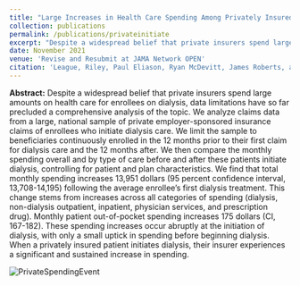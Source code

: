 ```yaml
---
title: "Large Increases in Health Care Spending Among Privately Insured Patients Initiating Dialysis Care"
collection: publications
permalink: /publications/privateinitiate
excerpt: "Despite a widespread belief that private insurers spend large amounts on health care for enrollees on dialysis, data limitations have so far precluded a comprehensive analysis of the topic. We analyze claims data from a large, national sample of private employer-sponsored insurance claims of enrollees who initiate dialysis care. We limit the sample to beneficiaries continuously enrolled in the 12 months prior to their first claim for dialysis care and the 12 months after. We then compare the monthly spending overall and by type of care before and after these patients initiate dialysis, controlling for patient and plan characteristics. We find that total monthly spending increases $13,951 (95% confidence interval [CI], $13,708-$14,195) following the average enrollee’s first dialysis treatment. This change stems from increases across all categories of spending (dialysis, non-dialysis outpatient, inpatient, physician services, and prescription drug). Monthly patient out-of-pocket spending increases $175 (95% CI, $167-$182). These spending increases occur abruptly at the initiation of dialysis, with only a small uptick in spending before beginning dialysis. When a privately insured patient initiates dialysis, their insurer experiences a significant and sustained increase in spending."
date: November 2021
venue: 'Revise and Resubmit at JAMA Network OPEN'
citation: 'League, Riley, Paul Eliason, Ryan McDevitt, James Roberts, and Heather Wong. (2022). &quot;Large Increases in Health Care Spending Among Privately Insured Patients Initiating Dialysis Care&quot; Working Paper.'
---
```


**Abstract:** Despite a widespread belief that private insurers spend large amounts on health care for enrollees on dialysis, data limitations have so far precluded a comprehensive analysis of the topic. We analyze claims data from a large, national sample of private employer-sponsored insurance claims of enrollees who initiate dialysis care. We limit the sample to beneficiaries continuously enrolled in the 12 months prior to their first claim for dialysis care and the 12 months after. We then compare the monthly spending overall and by type of care before and after these patients initiate dialysis, controlling for patient and plan characteristics. We find that total monthly spending increases 13,951 dollars (95 percent confidence interval, 13,708-14,195) following the average enrollee’s first dialysis treatment. This change stems from increases across all categories of spending (dialysis, non-dialysis outpatient, inpatient, physician services, and prescription drug). Monthly patient out-of-pocket spending increases 175 dollars (CI, 167-182). These spending increases occur abruptly at the initiation of dialysis, with only a small uptick in spending before beginning dialysis. When a privately insured patient initiates dialysis, their insurer experiences a significant and sustained increase in spending.

![PrivateSpendingEvent](https://rileyleague.github.io/images/spendingevent.png)
